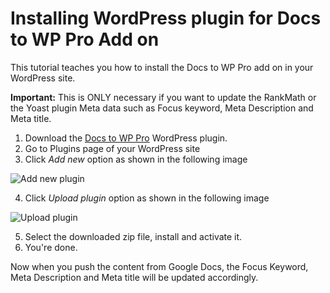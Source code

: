 # Installing WordPress plugin for Docs to WP Pro Add on

This tutorial teaches you how to install the Docs to WP Pro add on in your WordPress site. 

**Important:** This is ONLY necessary if you want to update the RankMath or the Yoast plugin Meta data such as Focus keyword, Meta Description and Meta title. 

1. Download the [Docs to WP Pro](https://github.com/docstowp/docs-to-wp-pro-plugin/blob/main/Docs%20to%20WP%20Pro.zip) WordPress plugin.
2. Go to Plugins page of your WordPress site
3. Click *Add new* option as shown in the following image
  
![Add new plugin](https://imgur.com/w9uuaAA.png) 

4. Click *Upload plugin* option as shown in the following image

![Upload plugin](https://imgur.com/fxMEMxs.png)

5. Select the downloaded zip file, install and activate it.
6. You're done.

Now when you push the content from Google Docs, the Focus Keyword, Meta Description and Meta title will be updated accordingly. 

